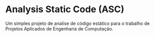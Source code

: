 # Analysis Static Code (ASC)

Um simples projeto de analise de código estático para o trabalho de Projetos Aplicados de Engenharia de Computação.
